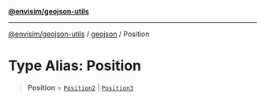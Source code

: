 [**@envisim/geojson-utils**](../../README.md)

---

[@envisim/geojson-utils]() / [geojson](../README.md) / Position

# Type Alias: Position

> **Position** = [`Position2`](Position2.md) \| [`Position3`](Position3.md)
